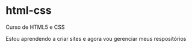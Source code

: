 # html-css
 Curso de HTML5 e CSS

 Estou aprendendo a criar sites e agora vou gerenciar meus respositórios